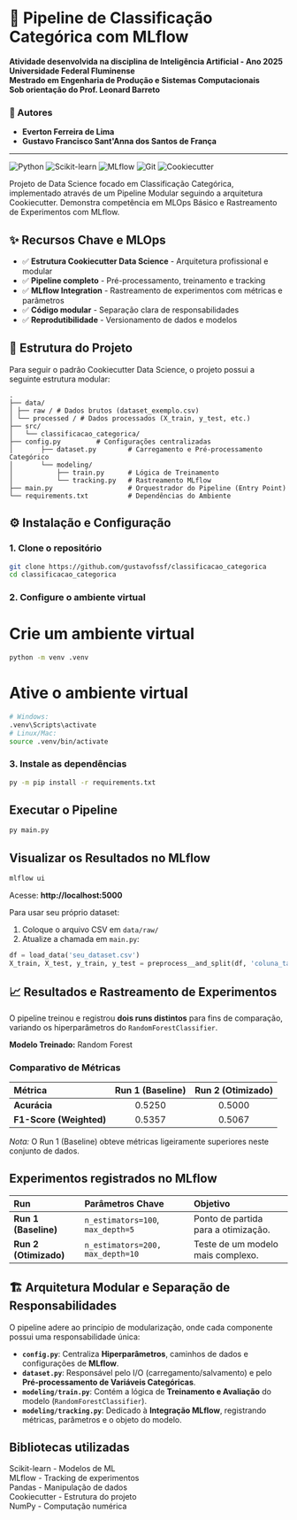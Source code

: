 # 🚀 Pipeline de Classificação Categórica com MLflow

**Atividade desenvolvida na disciplina de Inteligência Artificial - Ano 2025**  
**Universidade Federal Fluminense**  
**Mestrado em Engenharia de Produção e Sistemas Computacionais**  
**Sob orientação do Prof. Leonard Barreto**

### 👥 Autores
- **Everton Ferreira de Lima**
- **Gustavo Francisco Sant'Anna dos Santos de França**

---

![Python](https://img.shields.io/badge/Python-3.13%2B-blue)
![Scikit-learn](https://img.shields.io/badge/Scikit--learn-1.2%2B-orange)
![MLflow](https://img.shields.io/badge/MLflow-2.0%2B-lightgrey)
![Git](https://img.shields.io/badge/Git-Professional%20Workflow-green)
![Cookiecutter](https://img.shields.io/badge/Cookiecutter-Data%20Science-brightgreen)

Projeto de Data Science focado em Classificação Categórica, implementado através de um Pipeline Modular seguindo a arquitetura Cookiecutter. Demonstra competência em MLOps Básico e Rastreamento de Experimentos com MLflow.

## ✨ Recursos Chave e MLOps

- ✅ **Estrutura Cookiecutter Data Science** - Arquitetura profissional e modular
- ✅ **Pipeline completo** - Pré-processamento, treinamento e tracking
- ✅ **MLflow Integration** - Rastreamento de experimentos com métricas e parâmetros
- ✅ **Código modular** - Separação clara de responsabilidades
- ✅ **Reprodutibilidade** - Versionamento de dados e modelos

## 📁 Estrutura do Projeto

Para seguir o padrão Cookiecutter Data Science, o projeto possui a seguinte estrutura modular:

```tree
.
├── data/
│ ├── raw / # Dados brutos (dataset_exemplo.csv)
│ └── processed / # Dados processados (X_train, y_test, etc.)
├── src/
│   └── classificacao_categorica/
├── config.py         # Configurações centralizadas
│       ├── dataset.py        # Carregamento e Pré-processamento Categórico
│       └── modeling/
│           ├── train.py      # Lógica de Treinamento
│           └── tracking.py   # Rastreamento MLflow
├── main.py                   # Orquestrador do Pipeline (Entry Point)
└── requirements.txt          # Dependências do Ambiente
```

## ⚙️ Instalação e Configuração

### 1. Clone o repositório

```bash
git clone https://github.com/gustavofssf/classificacao_categorica
cd classificacao_categorica
```

### 2. Configure o ambiente virtual

# Crie um ambiente virtual
```bash
python -m venv .venv
```
# Ative o ambiente virtual
```bash
# Windows:
.venv\Scripts\activate
# Linux/Mac:
source .venv/bin/activate
```

### 3. Instale as dependências

```bash
py -m pip install -r requirements.txt
```

## Executar o Pipeline

```bash
py main.py
```

## Visualizar os Resultados no MLflow

```bash
mlflow ui  
```
Acesse: **http://localhost:5000**

Para usar seu próprio dataset:
1. Coloque o arquivo CSV em `data/raw/`
2. Atualize a chamada em `main.py`:

```Python
df = load_data('seu_dataset.csv')
X_train, X_test, y_train, y_test = preprocess__and_split(df, 'coluna_target')
```

## 📈 Resultados e Rastreamento de Experimentos

O pipeline treinou e registrou **dois runs distintos** para fins de comparação, variando os hiperparâmetros do `RandomForestClassifier`.

**Modelo Treinado:** Random Forest

### Comparativo de Métricas

| Métrica | Run 1 (Baseline) | Run 2 (Otimizado) |
| :--- | :---: | :---: |
| **Acurácia** | 0.5250 | 0.5000 |
| **F1-Score (Weighted)** | 0.5357 | 0.5067 |

*Nota:* O Run 1 (Baseline) obteve métricas ligeiramente superiores neste conjunto de dados.

## Experimentos registrados no MLflow

| Run | Parâmetros Chave | Objetivo |
| :--- | :--- | :--- |
| **Run 1 (Baseline)** | `n_estimators=100`, `max_depth=5` | Ponto de partida para a otimização. |
| **Run 2 (Otimizado)** | `n_estimators=200, max_depth=10` | Teste de um modelo mais complexo. |

## 🏗️ Arquitetura Modular e Separação de Responsabilidades

O pipeline adere ao princípio de modularização, onde cada componente possui uma responsabilidade única:

- **`config.py`**: Centraliza **Hiperparâmetros**, caminhos de dados e configurações de **MLflow**.
- **`dataset.py`**: Responsável pelo I/O (carregamento/salvamento) e pelo **Pré-processamento de Variáveis Categóricas**.
- **`modeling/train.py`**: Contém a lógica de **Treinamento e Avaliação** do modelo (`RandomForestClassifier`).
- **`modeling/tracking.py`**: Dedicado à **Integração MLflow**, registrando métricas, parâmetros e o objeto do modelo.

## Bibliotecas utilizadas

Scikit-learn - Modelos de ML  
MLflow - Tracking de experimentos  
Pandas - Manipulação de dados  
Cookiecutter - Estrutura do projeto  
NumPy - Computação numérica  
